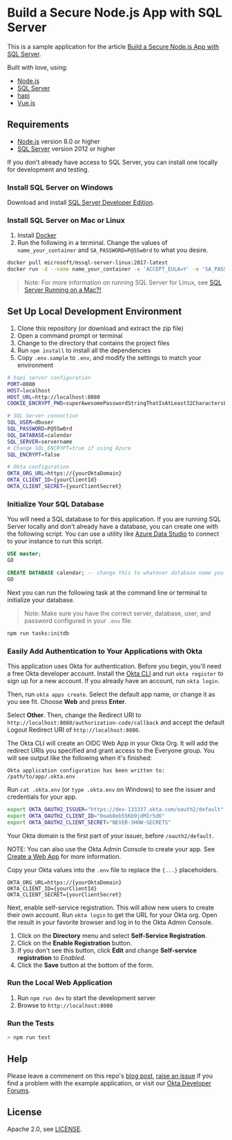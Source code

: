 # Build a Secure Node.js App with SQL Server

This is a sample application for the article [Build a Secure Node.js App with SQL Server](https://developer.okta.com/blog/2019/03/11/node-sql-server).

Built with love, using:

* [Node.js](https://nodejs.org/en/)
* [SQL Server](https://www.microsoft.com/en-us/sql-server/sql-server-2017)
* [hapi](https://hapijs.com/)
* [Vue.js](https://vuejs.org/)

## Requirements

* [Node.js](https://nodejs.org/en/) version 8.0 or higher
* [SQL Server](https://www.microsoft.com/en-us/sql-server/sql-server-2017) version 2012 or higher

If you don't already have access to SQL Server, you can install one locally for development and testing.

### Install SQL Server on Windows

Download and install [SQL Server Developer Edition](https://www.microsoft.com/en-us/sql-server/sql-server-downloads).

### Install SQL Server on Mac or Linux

1. Install [Docker](https://docs.docker.com/docker-for-mac/install/)
1. Run the following in a terminal. Change the values of `name_your_container` and `SA_PASSWORD=P@55w0rd` to what you desire.

```bash
docker pull microsoft/mssql-server-linux:2017-latest
docker run -d --name name_your_container -e 'ACCEPT_EULA=Y' -e 'SA_PASSWORD=P@55w0rd' -e 'MSSQL_PID=Developer' -p 1433:1433 microsoft/mssql-server-linux:2017-latest
```

> Note: For more information on running SQL Server for Linux, see [SQL Server Running on a Mac?!](https://medium.com/@reverentgeek/sql-server-running-on-a-mac-3efafda48861)

## Set Up Local Development Environment

1. Clone this repository (or download and extract the zip file)
2. Open a command prompt or terminal
3. Change to the directory that contains the project files
4. Run `npm install` to install all the dependencies
5. Copy `.env.sample` to `.env`, and modify the settings to match your environment

```bash
# hapi server configuration
PORT=8080
HOST=localhost
HOST_URL=http://localhost:8080
COOKIE_ENCRYPT_PWD=superAwesomePasswordStringThatIsAtLeast32CharactersLong!

# SQL Server connection
SQL_USER=dbuser
SQL_PASSWORD=P@55w0rd
SQL_DATABASE=calendar
SQL_SERVER=servername
# Change SQL_ENCRYPT=true if using Azure
SQL_ENCRYPT=false

# Okta configuration
OKTA_ORG_URL=https://{yourOktaDomain}
OKTA_CLIENT_ID={yourClientId}
OKTA_CLIENT_SECRET={yourClientSecret}
```

### Initialize Your SQL Database

You will need a SQL database to for this application. If you are running SQL Server locally and don't already have a database, you can create one with the following script. You can use a utility like [Azure Data Studio](https://docs.microsoft.com/en-us/sql/azure-data-studio/download?view=sql-server-2017) to connect to your instance to run this script.

```sql
USE master;
GO

CREATE DATABASE calendar; -- change this to whatever database name you desire
GO
```

Next you can run the following task at the command line or terminal to initialize your database. 

> Note: Make sure you have the correct server, database, user, and password configured in your `.env` file.

```bash
npm run tasks:initdb
```

### Easily Add Authentication to Your Applications with Okta

This application uses Okta for authentication. Before you begin, you'll need a free Okta developer account. Install the [Okta CLI](https://cli.okta.com) and run `okta register` to sign up for a new account. If you already have an account, run `okta login`.

Then, run `okta apps create`. Select the default app name, or change it as you see fit. Choose **Web** and press **Enter**.

Select **Other**. Then, change the Redirect URI to `http://localhost:8080/authorization-code/callback` and accept the default Logout Redirect URI of `http://localhost:8080`.

The Okta CLI will create an OIDC Web App in your Okta Org. It will add the redirect URIs you specified and grant access to the Everyone group. You will see output like the following when it's finished:

```
Okta application configuration has been written to: /path/to/app/.okta.env
```

Run `cat .okta.env` (or `type .okta.env` on Windows) to see the issuer and credentials for your app.

```bash
export OKTA_OAUTH2_ISSUER="https://dev-133337.okta.com/oauth2/default"
export OKTA_OAUTH2_CLIENT_ID="0oab8eb55Kb9jdMIr5d6"
export OKTA_OAUTH2_CLIENT_SECRET="NEVER-SHOW-SECRETS"
```

Your Okta domain is the first part of your issuer, before `/oauth2/default`.

NOTE: You can also use the Okta Admin Console to create your app. See [Create a Web App](https://developer.okta.com/docs/guides/sign-into-web-app/-/create-okta-application/) for more information.

Copy your Okta values into the `.env` file to replace the `{...}` placeholders.

```
OKTA_ORG_URL=https://{yourOktaDomain}
OKTA_CLIENT_ID={yourClientId}
OKTA_CLIENT_SECRET={yourClientSecret}
```

Next, enable self-service registration. This will allow new users to create their own account. Run `okta login` to get the URL for your Okta org. Open the result in your favorite browser and log in to the Okta Admin Console.

1. Click on the **Directory** menu and select **Self-Service Registration**.
2. Click on the **Enable Registration** button.
3. If you don't see this button, click **Edit** and change **Self-service registration** to *Enabled*.
4. Click the **Save** button at the bottom of the form.

### Run the Local Web Application

1. Run `npm run dev` to start the development server
1. Browse to `http://localhost:8080`

### Run the Tests

```bash
> npm run test
```

## Help

Please leave a commenent on this repo's [blog post](https://developer.okta.com/blog/2019/03/11/node-sql-server), [raise an issue](https://github.com/oktadeveloper/okta-node-sql-server-example/issues) if you find a problem with the example application, or visit our [Okta Developer Forums](https://devforum.okta.com/).

## License

Apache 2.0, see [LICENSE](LICENSE).
